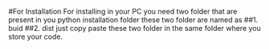 #For Installation
For installing in your PC you need two folder that are present in you python installation folder these two folder are named as 
##1. buid
##2. dist
just copy paste these two folder in the same folder where you store your code.

